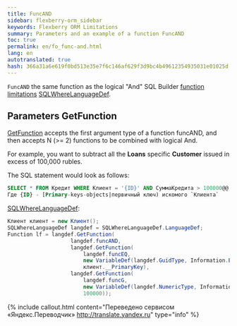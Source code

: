 ```yaml
--- 
title: FuncAND 
sidebar: flexberry-orm_sidebar 
keywords: Flexberry ORM Limitations 
summary: Parameters and an example of a function FuncAND 
toc: true 
permalink: en/fo_func-and.html 
lang: en 
autotranslated: true 
hash: 366a31a6e619f0bd513e35e7f6c146af629f3d9bc4b49612354935031e01025d 
--- 
```


`FuncAND` the same function as the logical "And" SQL Builder [function limitations](fo_limit-function.html) [SQLWhereLanguageDef](fo_function-list.html). 

## Parameters GetFunction 

[GetFunction](fo_function-list.html) accepts the first argument type of a function funcAND, and then accepts N (>= 2) functions to be combined with logical And. 

For example, you want to subtract all the **Loans** specific **Customer** issued in excess of 100,000 rubles. 

The SQL statement would look as follows: 

```sql
SELECT * FROM Кредит WHERE Клиент = '{ID}' AND СуммаКредита > 100000@@
Где {ID} - [Primary-keys-objects|первичный ключ) искомого `Клиента`
``` 

[SQLWhereLanguageDef](fo_function-list.html): 

```csharp
Клиент клиент = new Клиент();
SQLWhereLanguageDef langdef = SQLWhereLanguageDef.LanguageDef;
Function lf = langdef.GetFunction(
					langdef.funcAND,
					langdef.GetFunction(
						langdef.funcEQ, 
						new VariableDef(langdef.GuidType, Information.ExtractPropertyPath<Кредит>(x => x.Клиент)), 
						клиент.__PrimaryKey),
					langdef.GetFunction(
						langdef.funcG, 
						new VariableDef(langdef.NumericType, Information.ExtractPropertyPath<Кредит>(x => x.СуммаКредита)), 
						100000));
``` 



{% include callout.html content="Переведено сервисом «Яндекс.Переводчик» <http://translate.yandex.ru>" type="info" %}